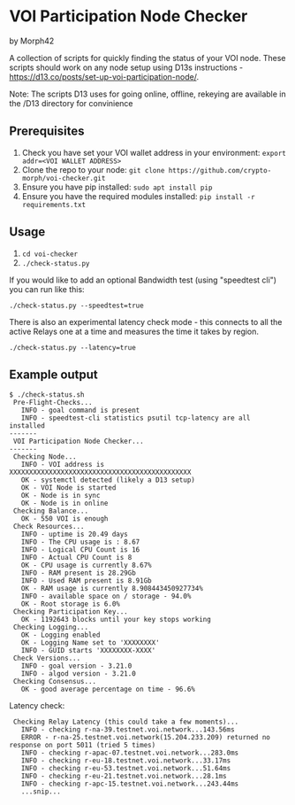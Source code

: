 # VOI Participation Node Checker

by Morph42

A collection of scripts for quickly finding the status of your VOI node.
These scripts should work on any node setup using D13s instructions - https://d13.co/posts/set-up-voi-participation-node/.

Note: The scripts D13 uses for going online, offline, rekeying are available in the /D13 directory for convinience

## Prerequisites

1) Check you have set your VOI wallet address in your environment:
   `export addr=<VOI WALLET ADDRESS>`
2) Clone the repo to your node:
   `git clone https://github.com/crypto-morph/voi-checker.git`
3) Ensure you have pip installed:
   `sudo apt install pip`
4) Ensure you have the required modules installed:
   `pip install -r requirements.txt`

## Usage

1) `cd voi-checker`
2) `./check-status.py`

If you would like to add an optional Bandwidth test (using "speedtest cli") you can run like this:

`./check-status.py --speedtest=true`

There is also an experimental latency check mode - this connects to all the active Relays one at a time and measures the time it takes by region. 

`./check-status.py --latency=true`

## Example output

```
$ ./check-status.sh 
 Pre-Flight-Checks...
   INFO - goal command is present
   INFO - speedtest-cli statistics psutil tcp-latency are all installed
-------
 VOI Participation Node Checker...
-------
 Checking Node...
   INFO - VOI address is XXXXXXXXXXXXXXXXXXXXXXXXXXXXXXXXXXXXXXXXXXXXXX
   OK - systemctl detected (likely a D13 setup)
   OK - VOI Node is started
   OK - Node is in sync
   OK - Node is in online
 Checking Balance...
   OK - 550 VOI is enough
 Check Resources...
   INFO - uptime is 20.49 days
   INFO - The CPU usage is : 8.67
   INFO - Logical CPU Count is 16
   INFO - Actual CPU Count is 8
   OK - CPU usage is currently 8.67%
   INFO - RAM present is 28.29Gb
   INFO - Used RAM present is 8.91Gb
   OK - RAM usage is currently 8.908443450927734%
   INFO - available space on / storage - 94.0%
   OK - Root storage is 6.0%
 Checking Participation Key...
   OK - 1192643 blocks until your key stops working
 Checking Logging...
   OK - Logging enabled
   OK - Logging Name set to 'XXXXXXXX'
   INFO - GUID starts 'XXXXXXXX-XXXX'
 Check Versions...
   INFO - goal version - 3.21.0
   INFO - algod version - 3.21.0
 Checking Consensus...
   OK - good average percentage on time - 96.6%
```
Latency check:
```
 Checking Relay Latency (this could take a few moments)...
   INFO - checking r-na-39.testnet.voi.network...143.56ms
   ERROR - r-na-25.testnet.voi.network(15.204.233.209) returned no response on port 5011 (tried 5 times)
   INFO - checking r-apac-07.testnet.voi.network...283.0ms
   INFO - checking r-eu-18.testnet.voi.network...33.17ms
   INFO - checking r-eu-53.testnet.voi.network...51.64ms
   INFO - checking r-eu-21.testnet.voi.network...28.1ms
   INFO - checking r-apc-15.testnet.voi.network...243.44ms
   ...snip...
   
```